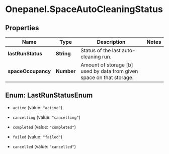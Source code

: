 # Onepanel.SpaceAutoCleaningStatus

## Properties
Name | Type | Description | Notes
------------ | ------------- | ------------- | -------------
**lastRunStatus** | **String** | Status of the last auto-cleaning run. | 
**spaceOccupancy** | **Number** | Amount of storage [b] used by data from given space on that storage. | 


<a name="LastRunStatusEnum"></a>
## Enum: LastRunStatusEnum


* `active` (value: `"active"`)

* `cancelling` (value: `"cancelling"`)

* `completed` (value: `"completed"`)

* `failed` (value: `"failed"`)

* `cancelled` (value: `"cancelled"`)




